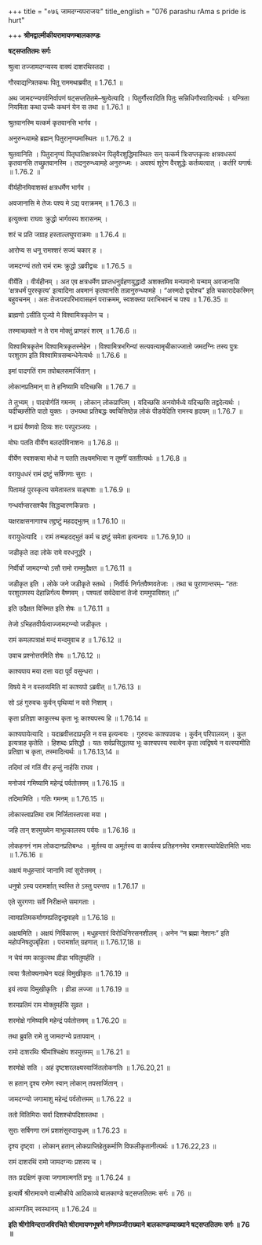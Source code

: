 +++
title = "०७६ जामदग्न्यपराजयः"
title_english = "076 parashu rAma s pride is hurt"

+++
**श्रीमद्वाल्मीकीयरामायणम्बालकाण्डः**

**षट्सप्ततितमः सर्गः**

श्रुत्वा तज्जामदग्न्यस्य वाक्यं दाशरथिस्तदा ।

गौरवाद्यन्त्रितकथः पितू राममथाब्रवीत् ॥ 1.76.1 ॥

अथ जामदग्न्यगर्वनिर्वापणं षट्सप्ततितमे–श्रुत्वेत्यादि । पितुर्गौरवादिति पितुः सन्निधिगौरवादित्यर्थः । यन्त्रिता नियमिता कथा उच्चैः कथनं येन स तथा ॥ 1.76.1 ॥

श्रुतवानस्मि यत्कर्म कृतवानसि भार्गव ।

अनुरुन्ध्यामहे ब्रह्मन् पितुरानृण्यमास्थितः ॥ 1.76.2 ॥

श्रुतवानिति । पितुरानृण्यं पितृघातिक्षत्रवधेन पितृवैरशुद्धिमास्थितः सन् यत्कर्म त्रिःसप्तकृत्वः क्षत्रवधरूपं कृतवानसि तच्छ्रुतवानस्मि । तदनुरुन्ध्यामहे अनुरुन्ध्मः । अवश्यं शूरेण वैरशुद्धेः कर्तव्यत्वात् । कर्तरि यगार्षः ॥ 1.76.2 ॥

वीर्यहीनमिवाशक्तं क्षत्रधर्मेण भार्गव ।

अवजानासि मे तेजः पश्य मे ऽद्य पराक्रमम् ॥ 1.76.3 ॥

इत्युक्त्वा राघवः क्रुद्धो भार्गवस्य शरासनम् ।

शरं च प्रति जग्राह हस्ताल्लघुपराक्रमः ॥ 1.76.4 ॥

आरोप्य स धनू रामश्शरं सज्यं चकार ह ।

जामदग्न्यं ततो रामं रामः क्रुद्धो ऽब्रवीद्वचः ॥ 1.76.5 ॥

वीर्येति । वीर्यहीनम् । अत एव क्षत्रधर्मेण प्राप्तधनुर्ग्रहणयुद्धादौ अशक्तमिव मन्यमानो यन्माम् अवजानासि ‘क्षत्रधर्मं पुरस्कृत्य’ इत्यादिना अवमानं कृतवानसि तन्नानुरुन्ध्यामहे । “अस्मदो द्वयोश्च” इति चकारादेकस्मिन् बहुवचनम् । अतः तेजःपरपरिभावासहनं पराक्रमम्, स्वशक्त्या पराभिभवनं च पश्य ॥ 1.76.35 ॥

ब्राह्मणो ऽसीति पूज्यो मे विश्वामित्रकृतेन च ।

तस्माच्छक्तो न ते राम मोक्तुं प्राणहरं शरम् ॥ 1.76.6 ॥

विश्वामित्रकृतेन विश्वामित्रकृतस्नेहेन । विश्वामित्रभगिन्यां सत्यवत्यामृचीकाज्जातो जमदग्निः तस्य पुत्रः परशुराम इति विश्वामित्रसम्बन्धेनेत्यर्थः ॥ 1.76.6 ॥

इमां पादगतिं राम तपोबलसमार्जितान् ।

लोकानप्रतिमान् वा ते हनिष्यामि यदिच्छसि ॥ 1.76.7 ॥

ते तुभ्यम् । पादयोर्गतिं गमनम् । लोकान् लोकप्राप्तिम् । यदिच्छसि अनयोर्मध्ये यदिच्छसि तद्वदेत्यर्थः । यदीच्छसीति पाठो युक्तः । उभयथा प्रतिबद्धः क्वचित्तिष्ठेन्न लोकं पीडयेदिति रामस्य हृदयम् ॥ 1.76.7 ॥

न ह्ययं वैष्णवो दिव्यः शरः परपुरञ्जयः ।

मोघः पतति वीर्येण बलदर्पविनाशनः ॥ 1.76.8 ॥

वीर्येण स्वशक्त्या मोधो न पतति लक्ष्यमभित्वा न तूष्णीं पततीत्यर्थः ॥ 1.76.8 ॥

वरायुधधरं रामं द्रष्टुं सर्षिगणाः सुराः ।

पितामहं पुरस्कृत्य समेतास्तत्र सङ्घशः ॥ 1.76.9 ॥

गन्धर्वाप्सरसश्चैव सिद्धचारणकिन्नराः ।

यक्षराक्षसनागाश्च तद्द्रष्टुं महदद्भुतम् ॥ 1.76.10 ॥

वरायुधेत्यादि । रामं तन्महदद्भुतं कर्म च द्रष्टुं समेता इत्यन्वयः ॥ 1.76.9,10 ॥

जडीकृते तदा लोके रामे वरधनुर्द्धरे ।

निर्वीर्यो जामदग्न्यो ऽसौ रामो राममुदैक्षत ॥ 1.76.11 ॥

जडीकृत इति । लोके जने जडीकृते स्तब्धे । निर्वीर्यः निर्गतवैष्णवतेजाः । तथा च पुराणान्तरम्– “ततः परशुरामस्य देहान्निर्गत्य वैष्णवम् । पश्यतां सर्वदेवानां तेजो राममुपाविशत् ॥”

इति उदैक्षत विस्मित इति शेषः ॥ 1.76.11 ॥

तेजो ऽभिहतवीर्यत्वाज्जामदग्न्यो जडीकृतः ।

रामं कमलपत्राक्षं मन्दं मन्दमुवाच ह ॥ 1.76.12 ॥

उवाच प्रश्नोत्तरमिति शेषः ॥ 1.76.12 ॥

काश्यपाय मया दत्ता यदा पूर्वं वसुन्धरा ।

विषये मे न वस्तव्यमिति मां काश्यपो ऽब्रवीत् ॥ 1.76.13 ॥

सो ऽहं गुरुवचः कुर्वन् पृथिव्यां न वसे निशाम् ।

कृता प्रतिज्ञा काकुत्स्थ कृता भूः काश्यपस्य हि ॥ 1.76.14 ॥

काश्यपायेत्यादि । यदाब्रवीत्तदाप्रभृति न वस इत्यन्वयः । गुरुवचः काश्यपवचः । कुर्वन् परिपालयन् । कुत इत्यत्राह कृतेति । हिशब्दः प्रसिद्धौ । यतः सर्वप्रसिद्धतया भूः काश्यपस्य स्वत्वेन कृता त्वद्विषये न वत्स्यामीति प्रतिज्ञा च कृता, तस्मादित्यर्थः ॥ 1.76.13,14 ॥

तदिमां त्वं गतिं वीर हन्तुं नार्हसि राघव ।

मनोजवं गमिष्यामि महेन्द्रं पर्वतोत्तमम् ॥ 1.76.15 ॥

तदिमामिति । गतिः गमनम् ॥ 1.76.15 ॥

लोकास्त्वप्रतिमा राम निर्जितास्तपसा मया ।

जहि तान् शरमुख्येन माभूत्कालस्य पर्ययः ॥ 1.76.16 ॥

लोकहननं नाम लोकदानप्रतिबन्धः । मूर्तस्य वा अमूर्तस्य वा कार्यस्य प्रतिहननमेव रामशरस्यापेक्षितमिति भावः ॥ 1.76.16 ॥

अक्षयं मधुहन्तारं जानामि त्वां सुरोत्तमम् ।

धनुषो ऽस्य परामर्शात् स्वस्ति ते ऽस्तु परन्तप ॥ 1.76.17 ॥

एते सुरगणाः सर्वे निरीक्षन्ते समागताः ।

त्वामप्रतिमकर्माणमप्रतिद्वन्द्वमाहवे ॥ 1.76.18 ॥

अक्षयमिति । अक्षयं निर्विकारम् । मधुहन्तारं विरोधिनिरसनशीलम् । अनेन “न ब्रह्मा नेशानः” इति महोपनिषदुपबृंहिता । परामर्शात् ग्रहणात् ॥ 1.76.17,18 ॥

न चेयं मम काकुत्स्थ व्रीडा भवितुमर्हति ।

त्वया त्रैलोक्यनाथेन यदहं विमुखीकृतः ॥ 1.76.19 ॥

इयं त्वया विमुखीकृतिः । व्रीडा लज्जा ॥ 1.76.19 ॥

शरमप्रतिमं राम मोक्तुमर्हसि सुव्रत ।

शरमोक्षे गमिष्यामि महेन्द्रं पर्वतोत्तमम् ॥ 1.76.20 ॥

तथा ब्रुवति रामे तु जामदग्न्ये प्रतापवान् ।

रामो दाशरथिः श्रीमांश्चिक्षेप शरमुत्तमम् ॥ 1.76.21 ॥

शरमोक्षे सति । अहं दृष्टशरलक्ष्यस्वार्जितलोकगतिः ॥ 1.76.20,21 ॥

स हतान् दृश्य रामेण स्वान् लोकान् तपसार्जितान् ।

जामदग्न्यो जगामाशु महेन्द्रं पर्वतोत्तमम् ॥ 1.76.22 ॥

ततो वितिमिराः सर्वा दिशश्चोपदिशस्तथा ।

सुराः सर्षिगणा रामं प्रशशंसुरुदायुधम् ॥ 1.76.23 ॥

दृश्य दृष्ट्वा । लोकान् हतान् लोकप्राप्तिहेतुकर्माणि विफलीकृतानीत्यर्थः ॥ 1.76.22,23 ॥

रामं दाशरथिं रामो जामदग्न्यः प्रशस्य च ।

ततः प्रदक्षिणं कृत्वा जगामात्मगतिं प्रभुः ॥ 1.76.24 ॥

इत्यार्षे श्रीरामायणे वाल्मीकीये आदिकाव्ये बालकाण्डे षट्सप्ततितमः सर्गः ॥ 76 ॥

आत्मगतिम् स्वस्थानम् ॥ 1.76.24 ॥

**इति श्रीगोविन्दराजविरचिते श्रीरामायणभूषणे मणिमञ्जीराख्याने बालकाण्डव्याख्याने षट्सप्ततितमः सर्गः ॥ 76 ॥**
